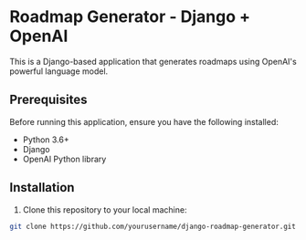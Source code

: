 # Roadmap Generator - Django + OpenAI

This is a Django-based application that generates roadmaps using OpenAI's powerful language model.

## Prerequisites

Before running this application, ensure you have the following installed:

- Python 3.6+
- Django
- OpenAI Python library

## Installation

1. Clone this repository to your local machine:

```bash
git clone https://github.com/yourusername/django-roadmap-generator.git

